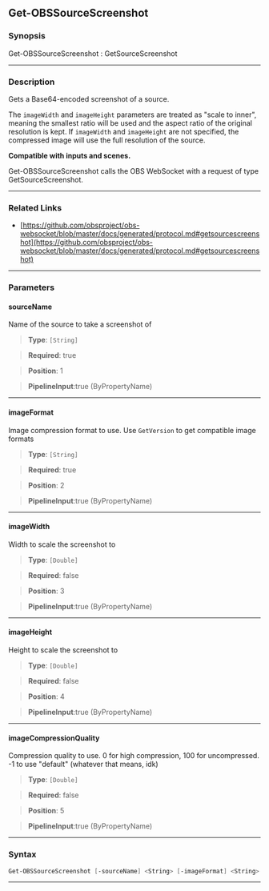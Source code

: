 Get-OBSSourceScreenshot
-----------------------
### Synopsis
Get-OBSSourceScreenshot : GetSourceScreenshot

---
### Description

Gets a Base64-encoded screenshot of a source.

The `imageWidth` and `imageHeight` parameters are treated as "scale to inner", meaning the smallest ratio will be used and the aspect ratio of the original resolution is kept.
If `imageWidth` and `imageHeight` are not specified, the compressed image will use the full resolution of the source.

**Compatible with inputs and scenes.**


Get-OBSSourceScreenshot calls the OBS WebSocket with a request of type GetSourceScreenshot.

---
### Related Links
* [https://github.com/obsproject/obs-websocket/blob/master/docs/generated/protocol.md#getsourcescreenshot](https://github.com/obsproject/obs-websocket/blob/master/docs/generated/protocol.md#getsourcescreenshot)



---
### Parameters
#### **sourceName**

Name of the source to take a screenshot of



> **Type**: ```[String]```

> **Required**: true

> **Position**: 1

> **PipelineInput**:true (ByPropertyName)



---
#### **imageFormat**

Image compression format to use. Use `GetVersion` to get compatible image formats



> **Type**: ```[String]```

> **Required**: true

> **Position**: 2

> **PipelineInput**:true (ByPropertyName)



---
#### **imageWidth**

Width to scale the screenshot to



> **Type**: ```[Double]```

> **Required**: false

> **Position**: 3

> **PipelineInput**:true (ByPropertyName)



---
#### **imageHeight**

Height to scale the screenshot to



> **Type**: ```[Double]```

> **Required**: false

> **Position**: 4

> **PipelineInput**:true (ByPropertyName)



---
#### **imageCompressionQuality**

Compression quality to use. 0 for high compression, 100 for uncompressed. -1 to use "default" (whatever that means, idk)



> **Type**: ```[Double]```

> **Required**: false

> **Position**: 5

> **PipelineInput**:true (ByPropertyName)



---
### Syntax
```PowerShell
Get-OBSSourceScreenshot [-sourceName] <String> [-imageFormat] <String> [[-imageWidth] <Double>] [[-imageHeight] <Double>] [[-imageCompressionQuality] <Double>] [<CommonParameters>]
```
---
